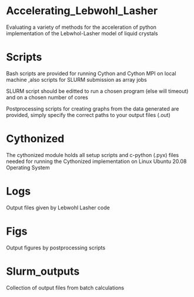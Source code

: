 # Accelerating_Lebwohl_Lasher
Evaluating a variety of methods for the acceleration of python implementation of the Lebwhol-Lasher model of liquid crystals

# Scripts
Bash scripts are provided for running Cython and Cython MPI on local machine 
,also scripts for SLURM submission as array jobs

SLURM script should be editted to run a chosen program (else will timeout) and on a chosen number of cores

Postprocessing scripts for creating graphs from the data generated are provided, simply specify the correct paths to your output files (.out)

# Cythonized 
The cythonized module holds all setup scripts and c-python (.pyx) files needed for running the Cythonized implementation on Linux Ubuntu 20.08 Operating System

# Logs 
Output files given by Lebwohl Lasher code

# Figs 
Output figures by postprocessing scripts

# Slurm_outputs 
Collection of output files from batch calculations



